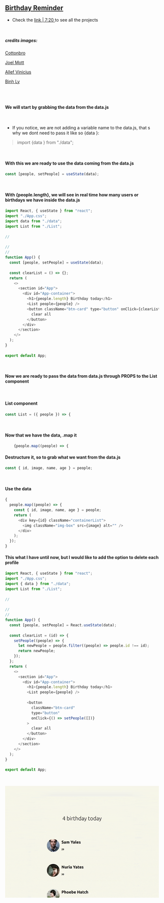 ## [Birthday Reminder](https://youtu.be/a_7Z7C_JCyo)

- Check the [ link | 7:20 ](https://youtu.be/a_7Z7C_JCyo) to see all the projects

<br>

##### credits images:

[Cottonbro](https://www.pexels.com/@cottonbro/collections/)

[Joel Mott](https://unsplash.com/@joelmott)

[Allef Vinicius](https://unsplash.com/@seteph)

[Binh Ly](https://unsplash.com/@binhly)

<br>
<br>

#### We will start by grabbing the data from the data.js

<br>

- If you notice, we are not adding a variable name to the data.js, that s why we dont need to pass it like so {data }:

> import {data } from "./data";

<br>

#### With this we are ready to use the data coming from the data.js

```javascript
const [people, setPeople] = useState(data);
```

<br>

#### With {people.length}, we will see in real time how many users or birthdays we have inside the data.js

```javascript
import React, { useState } from "react";
import "./App.css";
import data from "./data";
import List from "./List";

//

//
//
function App() {
  const [people, setPeople] = useState(data);

  const clearList = () => {};
  return (
    <>
      <section id="App">
        <div id="App-container">
          <h1>{people.length} Birthday today</h1>
          <List people={people} />
          <button className="btn-card" type="button" onClick={clearList}>
            clear all
          </button>
        </div>
      </section>
    </>
  );
}

export default App;
```

<br>

#### Now we are ready to pass the data from data.js through PROPS to the List component

> <List people={people} />

<br>

#### List component

```javascript
const List = ({ people }) => {
```

<br>

#### Now that we have the data, .map it

```javascript
    {people.map((people) => {
```

#### Destructure it, so to grab what we want from the data.js

```javascript
const { id, image, name, age } = people;
```

<br>

#### Use the data

```javascript
{
  people.map((people) => {
    const { id, image, name, age } = people;
    return (
      <div key={id} className="containerList">
        <img className="img-box" src={image} alt="" />
      </div>
    );
  });
}
```

#### This what I have until now, but I would like to add the option to delete each profile

```javascript
import React, { useState } from "react";
import "./App.css";
import { data } from "./data";
import List from "./List";

//

//
//
function App() {
  const [people, setPeople] = React.useState(data);

  const clearList = (id) => {
    setPeople((people) => {
      let newPeople = people.filter((people) => people.id !== id);
      return newPeople;
    });
  };
  return (
    <>
      <section id="App">
        <div id="App-container">
          <h1>{people.length} Birthday today</h1>
          <List people={people} />

          <button
            className="btn-card"
            type="button"
            onClick={() => setPeople([])}
          >
            clear all
          </button>
        </div>
      </section>
    </>
  );
}

export default App;
```

<br>

[<img src="./src/img/useState-exercises.gif"/>]()
